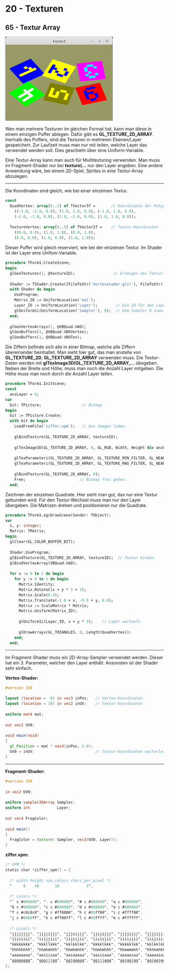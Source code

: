 # 20 - Texturen
## 65 - Textur Array

![image.png](image.png)

Wen man mehrere Texturen im gleichen Format hat, kann man diese in einem einzigen Puffer ablegen.
Dafür gibt es **GL_TEXTURE_2D_ARRAY**.
Inerhalb des Puffers, sind die Texturen in mehreren Ebenen/Layer gespeichert.
Zur Laufzeit muss man nur mit teilen, welche Layer das verwendet werden soll. Dies geschieht über eine Uniform-Variable.

Eine Textur-Array kann man auch für Multitexturing verwenden. Man muss im Fragment-Shader nur bei **texture(...** nur den Layer angeben.
Eine andere Anwendung wäre, bei einem 2D-Spiel, Sprites in eine Textur-Array abzulegen.

---
Die Koordinaten sind gleich, wie bei einer einzelnen Textur.

```pascal
const
  QuadVertex: array[0..5] of TVector3f =       // Koordinaten der Polygone.
    ((-1.0, -1.0, 0.0), (1.0, 1.0, 0.0), (-1.0, 1.0, 0.0),
    (-1.0, -1.0, 0.0), (1.0, -1.0, 0.0), (1.0, 1.0, 0.0));

  TextureVertex: array[0..5] of TVector2f =    // Textur-Koordinaten
    ((0.0, 0.0), (1.0, 1.0), (0.0, 1.0),
    (0.0, 0.0), (1.0, 0.0), (1.0, 1.0));
```

Dieser Puffer wird gleich reserviert, wie bei der einzelnen Textur.
Im Shader ist der Layer eine Unifom-Variable.

```pascal
procedure TForm1.CreateScene;
begin
  glGenTextures(1, @textureID);                 // Erzeugen des Textur-Puffer.

  Shader := TShader.Create([FileToStr('Vertexshader.glsl'), FileToStr('Fragmentshader.glsl')]);
  with Shader do begin
    UseProgram;
    Matrix_ID := UniformLocation('mat');
    Layer_ID := UniformLocation('Layer');        // Die ID für den Layer Zugriff.
    glUniform1i(UniformLocation('Sampler'), 0);  // Dem Sampler 0 zuweisen.
  end;

  glGenVertexArrays(1, @VBQuad.VAO);
  glGenBuffers(1, @VBQuad.VBOVertex);
  glGenBuffers(1, @VBQuad.VBOTex);
```

Die Ziffern befinde sich alle in einer Bitmap, welche alle Ziffern übereinander beinhaltet.
Man sieht hier gut, das man anstelle von **GL_TEXTURE_2D**, **GL_TEXTURE_2D_ARRAY** verwenden muss.
Die Textur-Daten werden mit **glTexImage3D(GL_TEXTURE_2D_ARRAY,...** übegeben. Neben der Breite und Höhe, muss man noch die Anzahl Layer mitgeben.
Die Höhe muss man noch durch die Anzahl Layer teilen.

```pascal
procedure TForm1.InitScene;
const
  anzLayer = 6;
var
  bit: TPicture;                  // Bitmap
begin
  bit := TPicture.Create;
  with bit do begin
    LoadFromFile('ziffer.xpm');   // Das Images laden.

    glBindTexture(GL_TEXTURE_2D_ARRAY, textureID);

    glTexImage3D(GL_TEXTURE_2D_ARRAY, 0, GL_RGB, Width, Height div anzLayer, anzLayer, 0, GL_BGR, GL_UNSIGNED_BYTE, Bitmap.RawImage.Data);

    glTexParameteri(GL_TEXTURE_2D_ARRAY, GL_TEXTURE_MIN_FILTER, GL_NEAREST);
    glTexParameteri(GL_TEXTURE_2D_ARRAY, GL_TEXTURE_MAG_FILTER, GL_NEAREST);

    glBindTexture(GL_TEXTURE_2D_ARRAY, 0);
    Free;                        // Bitmap frei geben.
  end;
```

Zeichnen der einzelnen Quadrate. Hier sieht man gut, das nur eine Textur gebunden wird.
Für den Textur-Wechsel muss man nur den Layer übergeben.
Die Matrizen drehen und positionieren nur die Quadrate.

```pascal
procedure TForm1.ogcDrawScene(Sender: TObject);
var
  x, y: integer;
  Matrix: TMatrix;
begin
  glClear(GL_COLOR_BUFFER_BIT);

  Shader.UseProgram;
  glBindTexture(GL_TEXTURE_2D_ARRAY, textureID);  // Textur binden.
  glBindVertexArray(VBQuad.VAO);

  for x := 0 to 2 do begin
    for y := 0 to 1 do begin
      Matrix.Identity;
      Matrix.RotateC(x + y * 3 + 1);
      Matrix.Scale(0.4);
      Matrix.Translate(-1.0 + x, -0.5 + y, 0.0);
      Matrix := ScaleMatrix * Matrix;
      Matrix.Uniform(Matrix_ID);

      glUniform1i(Layer_ID, x + y * 3);    // Layer wechseln

      glDrawArrays(GL_TRIANGLES, 0, Length(QuadVertex));
    end;
  end;
```


---
Im Fragment-Shader muss ein 2D-Array-Sampler verwendet werden.
Dieser hat ein 3. Parameter, welcher den Layer enthält.
Ansonsten ist der Shader sehr einfach.

**Vertex-Shader:**

```glsl
#version 330

layout (location =  0) in vec3 inPos;   // Vertex-Koordinaten
layout (location = 10) in vec2 inUV;    // Textur-Koordinaten

uniform mat4 mat;

out vec2 UV0;

void main(void)
{
  gl_Position = mat * vec4(inPos, 1.0);
  UV0 = inUV;                           // Textur-Koordinaten weiterleiten.
}

```


---
**Fragment-Shader:**

```glsl
#version 330

in vec2 UV0;

uniform sampler2DArray Sampler;
uniform int            Layer;

out vec4 FragColor;

void main()
{
  FragColor = texture( Sampler, vec3(UV0, Layer));
}

```

**ziffer.xpm:**

```glsl
/* XPM */
static char *ziffer_xpm[] = {

  /* width height num_colors chars_per_pixel */
  "     8    48       16            1",

  /* colors */
  "` c #000000", ". c #800000", "# c #008000", "a c #808000",
  "b c #000080", "c c #800080", "d c #008080", "e c #808080",
  "f c #c0c0c0", "g c #ff0000", "h c #00ff00", "i c #ffff00",
  "j c #0000ff", "k c #ff00ff", "l c #00ffff", "m c #ffffff",

  /* pixels */
  "jjjjjjjj", "jjjjijjj", "jjjiijjj", "jjijijjj", "jjjjijjj", "jjjjijjj", "jjjjijjj", "jjjjjjjj",
  "iiiiiiii", "iiijjiii", "iijiijii", "iiiiijii", "iiiijiii", "iiijiiii", "iijjjjii", "iiiiiiii",
  "kkkkkkkk", "kkkllkkk", "kklkklkk", "kkkklkkk", "kkkkklkk", "kklkklkk", "kkkllkkk", "kkkkkkkk",
  "hhhhhhhh", "hhmhmhhh", "hhmhmhhh", "hhmhmhhh", "hhmmmmhh", "hhhhmhhh", "hhhhmhhh", "hhhhhhhh",
  "aaaaaaaa", "aaiiiiaa", "aaiaaaaa", "aaiiiaaa", "aaaaaiaa", "aaaaaiaa", "aaiiiaaa", "aaaaaaaa",
  "gggggggg", "gggjjjgg", "ggjggggg", "ggjjjggg", "ggjggjgg", "ggjggjgg", "gggjjggg", "gggggggg"
};

```


